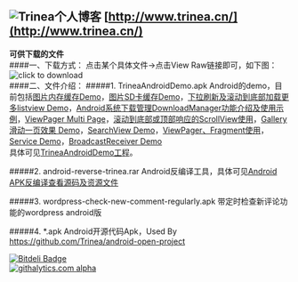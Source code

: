 ![Trinea](http://farm8.staticflickr.com/7426/9456847893_053161c7a4_o.png)个人博客  [http://www.trinea.cn/](http://www.trinea.cn/)
-------------
**可供下载的文件**  
####一、下载方式：
点击某个具体文件->点击View Raw链接即可，如下图：  
![click to download](http://farm6.staticflickr.com/5478/9781392954_95d64c8a72_o.jpg)  
####二、文件介绍：
#####1. TrineaAndroidDemo.apk
Android的demo，目前包括[图片内存缓存Demo](http://www.trinea.cn/?p=704)，[图片SD卡缓存Demo](http://www.trinea.cn/?p=757)，[下拉刷新及滚动到底部加载更多listview Demo](http://www.trinea.cn/android/滚动到底部加载更多及下拉刷新listview的使用)，[Android系统下载管理DownloadManager功能介绍及使用示例](http://www.trinea.cn/android/android%E7%B3%BB%E7%BB%9F%E4%B8%8B%E8%BD%BD%E7%AE%A1%E7%90%86downloadmanager%E5%8A%9F%E8%83%BD%E4%BB%8B%E7%BB%8D%E5%8F%8A%E4%BD%BF%E7%94%A8%E7%A4%BA%E4%BE%8B/)，[ViewPager Multi Page](http://www.trinea.cn/android/viewpager%E5%AE%9E%E7%8E%B0%E7%94%BB%E5%BB%8A%E4%B8%80%E5%B1%8F%E5%A4%9A%E4%B8%AAfragment%E6%95%88%E6%9E%9C/)，[滚动到底部或顶部响应的ScrollView使用](http://www.trinea.cn/android/%E6%BB%9A%E5%8A%A8%E5%88%B0%E5%BA%95%E9%83%A8%E6%88%96%E9%A1%B6%E9%83%A8%E5%93%8D%E5%BA%94%E7%9A%84scrollview%E4%BD%BF%E7%94%A8/)，[Gallery滑动一页效果 Demo](http://www.trinea.cn/android/gallery%e6%bb%91%e5%8a%a8%e4%b8%80%e9%a1%b5%e4%b8%80%e4%b8%aaitem%e6%95%88%e6%9e%9c/)，[SearchView Demo](http://www.trinea.cn/android/android-searchview介绍及搜索提示实现/)，[ViewPager、Fragment使用](http://www.cnblogs.com/trinea/archive/2012/11/23/2771273.html)，[Service Demo](http://www.cnblogs.com/trinea/archive/2012/11/08/2699856.html)，[BroadcastReceiver Demo](http://www.cnblogs.com/trinea/archive/2012/11/09/2763182.html)  
具体可见[TrineaAndroidDemo工程](https://github.com/Trinea/AndroidDemo)。  

#####2. android-reverse-trinea.rar
Android反编译工具，具体可见[Android APK反编译查看源码及资源文件](http://www.trinea.cn/android/android-apk%E5%8F%8D%E7%BC%96%E8%AF%91%E6%9F%A5%E7%9C%8B%E6%BA%90%E7%A0%81%E5%8F%8A%E8%B5%84%E6%BA%90%E6%96%87%E4%BB%B6/)  

#####3. wordpress-check-new-comment-regularly.apk
带定时检查新评论功能的wordpress android版

#####4. *.apk
Android开源代码Apk，Used By https://github.com/Trinea/android-open-project


[![Bitdeli Badge](https://d2weczhvl823v0.cloudfront.net/Trinea/trineadownload/trend.png)](https://bitdeli.com/free "Bitdeli Badge")  
[![githalytics.com alpha](https://cruel-carlota.pagodabox.com/48a456559d14c858df21db4fa39057c3 "githalytics.com")](http://githalytics.com/Trinea/trinea-download)

